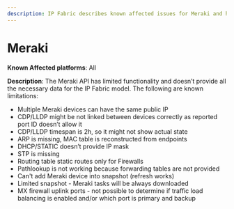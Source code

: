 ```yaml
---
description: IP Fabric describes known affected issues for Meraki and how to fix them.
---
```


# Meraki

**Known Affected platforms**: All

**Description**: The Meraki API has limited functionality and doesn’t
provide all the necessary data for the IP Fabric model. The following are known limitations:

* Multiple Meraki devices can have the same public IP
* CDP/LLDP might be not linked between devices correctly as reported port ID doesn’t allow it
* CDP/LLDP timespan is 2h, so it might not show actual state
* ARP is missing, MAC table is reconstructed from endpoints
* DHCP/STATIC doesn’t provide IP mask
* STP is missing
* Routing table static routes only for Firewalls
* Pathlookup is not working because forwarding tables are not provided
* Can't add Meraki device into snapshot (refresh works)
* Limited snapshot - Meraki tasks will be always downloaded
* MX firewall uplink ports - not possible to determine if traffic load balancing is enabled and/or which port is primary and backup
